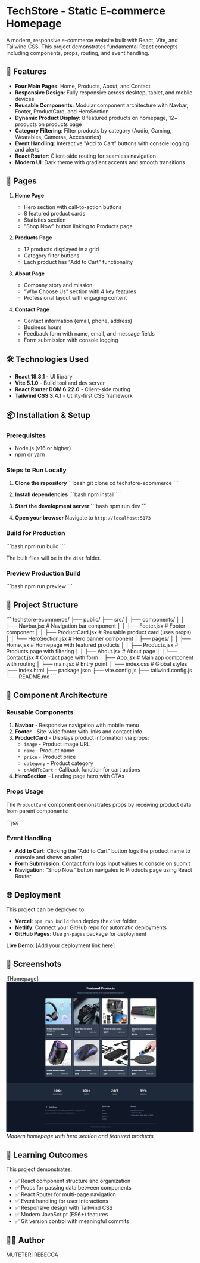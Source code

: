 # TechStore - Static E-commerce Homepage

A modern, responsive e-commerce website built with React, Vite, and Tailwind CSS. This project demonstrates fundamental React concepts including components, props, routing, and event handling.

## 🚀 Features

- **Four Main Pages**: Home, Products, About, and Contact
- **Responsive Design**: Fully responsive across desktop, tablet, and mobile devices
- **Reusable Components**: Modular component architecture with Navbar, Footer, ProductCard, and HeroSection
- **Dynamic Product Display**: 8 featured products on homepage, 12+ products on products page
- **Category Filtering**: Filter products by category (Audio, Gaming, Wearables, Cameras, Accessories)
- **Event Handling**: Interactive "Add to Cart" buttons with console logging and alerts
- **React Router**: Client-side routing for seamless navigation
- **Modern UI**: Dark theme with gradient accents and smooth transitions

## 📄 Pages

1. **Home Page**
   - Hero section with call-to-action buttons
   - 8 featured product cards
   - Statistics section
   - "Shop Now" button linking to Products page

2. **Products Page**
   - 12 products displayed in a grid
   - Category filter buttons
   - Each product has "Add to Cart" functionality

3. **About Page**
   - Company story and mission
   - "Why Choose Us" section with 4 key features
   - Professional layout with engaging content

4. **Contact Page**
   - Contact information (email, phone, address)
   - Business hours
   - Feedback form with name, email, and message fields
   - Form submission with console logging

## 🛠️ Technologies Used

- **React 18.3.1** - UI library
- **Vite 5.1.0** - Build tool and dev server
- **React Router DOM 6.22.0** - Client-side routing
- **Tailwind CSS 3.4.1** - Utility-first CSS framework

## 📦 Installation & Setup

### Prerequisites
- Node.js (v16 or higher)
- npm or yarn

### Steps to Run Locally

1. **Clone the repository**
   \`\`\`bash
   git clone <your-repo-url>
   cd techstore-ecommerce
   \`\`\`

2. **Install dependencies**
   \`\`\`bash
   npm install
   \`\`\`

3. **Start the development server**
   \`\`\`bash
   npm run dev
   \`\`\`

4. **Open your browser**
   Navigate to `http://localhost:5173`

### Build for Production

\`\`\`bash
npm run build
\`\`\`

The built files will be in the `dist` folder.

### Preview Production Build

\`\`\`bash
npm run preview
\`\`\`

## 📁 Project Structure

\`\`\`
techstore-ecommerce/
├── public/
├── src/
│   ├── components/
│   │   ├── Navbar.jsx          # Navigation bar component
│   │   ├── Footer.jsx          # Footer component
│   │   ├── ProductCard.jsx     # Reusable product card (uses props)
│   │   └── HeroSection.jsx     # Hero banner component
│   ├── pages/
│   │   ├── Home.jsx            # Homepage with featured products
│   │   ├── Products.jsx        # Products page with filtering
│   │   ├── About.jsx           # About page
│   │   └── Contact.jsx         # Contact page with form
│   ├── App.jsx                 # Main app component with routing
│   ├── main.jsx                # Entry point
│   └── index.css               # Global styles
├── index.html
├── package.json
├── vite.config.js
├── tailwind.config.js
└── README.md
\`\`\`

## 🎨 Component Architecture

### Reusable Components

1. **Navbar** - Responsive navigation with mobile menu
2. **Footer** - Site-wide footer with links and contact info
3. **ProductCard** - Displays product information via props:
   - `image` - Product image URL
   - `name` - Product name
   - `price` - Product price
   - `category` - Product category
   - `onAddToCart` - Callback function for cart actions
4. **HeroSection** - Landing page hero with CTAs

### Props Usage

The `ProductCard` component demonstrates props by receiving product data from parent components:

\`\`\`jsx
<ProductCard
  image="/path/to/image.jpg"
  name="Product Name"
  price={299}
  category="Electronics"
  onAddToCart={handleAddToCart}
/>
\`\`\`

### Event Handling

- **Add to Cart**: Clicking the "Add to Cart" button logs the product name to console and shows an alert
- **Form Submission**: Contact form logs input values to console on submit
- **Navigation**: "Shop Now" button navigates to Products page using React Router

## 🌐 Deployment

This project can be deployed to:
- **Vercel**: `npm run build` then deploy the `dist` folder
- **Netlify**: Connect your GitHub repo for automatic deployments
- **GitHub Pages**: Use `gh-pages` package for deployment

**Live Demo**: [Add your deployment link here]

## 📸 Screenshots

![Homepage]![alt text](image.png)
![alt text](image-1.png)
*Modern homepage with hero section and featured products*

## 🎯 Learning Outcomes

This project demonstrates:
- ✅ React component structure and organization
- ✅ Props for passing data between components
- ✅ React Router for multi-page navigation
- ✅ Event handling for user interactions
- ✅ Responsive design with Tailwind CSS
- ✅ Modern JavaScript (ES6+) features
- ✅ Git version control with meaningful commits

## 👨‍💻 Author

MUTETERI REBECCA

